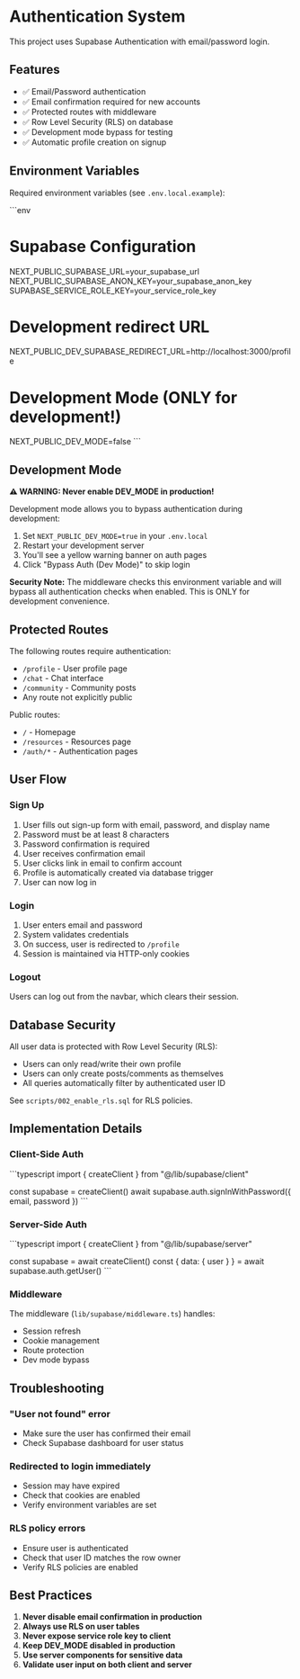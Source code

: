 # Authentication System

This project uses Supabase Authentication with email/password login.

## Features

- ✅ Email/Password authentication
- ✅ Email confirmation required for new accounts
- ✅ Protected routes with middleware
- ✅ Row Level Security (RLS) on database
- ✅ Development mode bypass for testing
- ✅ Automatic profile creation on signup

## Environment Variables

Required environment variables (see `.env.local.example`):

\`\`\`env
# Supabase Configuration
NEXT_PUBLIC_SUPABASE_URL=your_supabase_url
NEXT_PUBLIC_SUPABASE_ANON_KEY=your_supabase_anon_key
SUPABASE_SERVICE_ROLE_KEY=your_service_role_key

# Development redirect URL
NEXT_PUBLIC_DEV_SUPABASE_REDIRECT_URL=http://localhost:3000/profile

# Development Mode (ONLY for development!)
NEXT_PUBLIC_DEV_MODE=false
\`\`\`

## Development Mode

**⚠️ WARNING: Never enable DEV_MODE in production!**

Development mode allows you to bypass authentication during development:

1. Set `NEXT_PUBLIC_DEV_MODE=true` in your `.env.local`
2. Restart your development server
3. You'll see a yellow warning banner on auth pages
4. Click "Bypass Auth (Dev Mode)" to skip login

**Security Note:** The middleware checks this environment variable and will bypass all authentication checks when enabled. This is ONLY for development convenience.

## Protected Routes

The following routes require authentication:
- `/profile` - User profile page
- `/chat` - Chat interface
- `/community` - Community posts
- Any route not explicitly public

Public routes:
- `/` - Homepage
- `/resources` - Resources page
- `/auth/*` - Authentication pages

## User Flow

### Sign Up
1. User fills out sign-up form with email, password, and display name
2. Password must be at least 8 characters
3. Password confirmation is required
4. User receives confirmation email
5. User clicks link in email to confirm account
6. Profile is automatically created via database trigger
7. User can now log in

### Login
1. User enters email and password
2. System validates credentials
3. On success, user is redirected to `/profile`
4. Session is maintained via HTTP-only cookies

### Logout
Users can log out from the navbar, which clears their session.

## Database Security

All user data is protected with Row Level Security (RLS):

- Users can only read/write their own profile
- Users can only create posts/comments as themselves
- All queries automatically filter by authenticated user ID

See `scripts/002_enable_rls.sql` for RLS policies.

## Implementation Details

### Client-Side Auth
\`\`\`typescript
import { createClient } from "@/lib/supabase/client"

const supabase = createClient()
await supabase.auth.signInWithPassword({ email, password })
\`\`\`

### Server-Side Auth
\`\`\`typescript
import { createClient } from "@/lib/supabase/server"

const supabase = await createClient()
const { data: { user } } = await supabase.auth.getUser()
\`\`\`

### Middleware
The middleware (`lib/supabase/middleware.ts`) handles:
- Session refresh
- Cookie management
- Route protection
- Dev mode bypass

## Troubleshooting

### "User not found" error
- Make sure the user has confirmed their email
- Check Supabase dashboard for user status

### Redirected to login immediately
- Session may have expired
- Check that cookies are enabled
- Verify environment variables are set

### RLS policy errors
- Ensure user is authenticated
- Check that user ID matches the row owner
- Verify RLS policies are enabled

## Best Practices

1. **Never disable email confirmation in production**
2. **Always use RLS on user tables**
3. **Never expose service role key to client**
4. **Keep DEV_MODE disabled in production**
5. **Use server components for sensitive data**
6. **Validate user input on both client and server**

